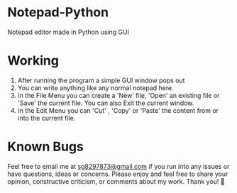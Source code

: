 # Notepad-Python
Notepad editor made in Python using GUI

# Working
  1. After running the program a simple GUI window pops out
  2. You can write anything like any normal notepad here.
  3. In the File Menu you can create a 'New' file, 'Open' an existing file or 'Save' the current file. You can also Exit the current window.
  4. In the Edit Menu you can 'Cut' , 'Copy' or 'Paste' the content from or into the current file.
  
# Known Bugs
Feel free to email me at sg8297873@gmail.com if you run into any issues or have questions, ideas or concerns.
Please enjoy and feel free to share your opinion, constructive criticism, or comments about my work. Thank you! 🙂



